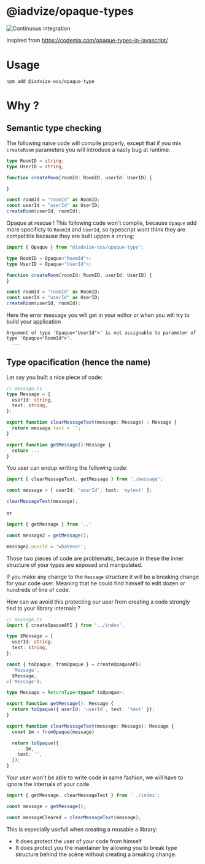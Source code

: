 @iadvize/opaque-types
====================
![Continuous integration](https://github.com/iadvize/opaque-type-library/workflows/Continuous%20integration/badge.svg)


Inspired from https://codemix.com/opaque-types-in-javascript/

# Usage

```
npm add @iadvize-oss/opaque-type
```

# Why ? 

## Semantic type checking

The following naive code will compile properly, except that if you mix
`createRoom` parameters you will introduce a nasty bug at runtime.

```typescript
type RoomID = string;
type UserID = string;

function createRoom(roomId: RoomID, userId: UserID) {

}

const roomId = "roomId" as RoomID;
const userId = "userId" as UserID;
createRoom(userId, roomId);
```

Opaque at rescue !
This following code won't compile, because `Opaque` add more specificty to
`RoomId` and `UserId`, so typescript wont think they are compatible because they
are built uppon a `string`;

```typescript
import { Opaque } from "@iadvize-oss/opaque-type";

type RoomID = Opaque<"RoomId">;
type UserID = Opaque<"UserId">;

function createRoom(roomId: RoomID, userId: UserID) {
}

const roomId = "roomId" as RoomID;
const userId = "userId" as UserID;
createRoom(userId, roomId);
```

Here the error message you will get in your editor or when you will try to build
your application
```
Argument of type 'Opaque<"UserId">' is not assignable to parameter of type 'Opaque<"RoomId">'.
  ...
```


## Type opacification (hence the name)

Let say you built a nice piece of code:

```typescript
// message.ts
type Message = {
  userId: string,
  text: string,
};

export function clearMessageText(message: Message) : Message {
  return message.text = '';
}

export function getMessage():Message {
  return ...
}
```

You user can endup writting the following code:

```typescript
import { clearMessageText, getMessage } from './message';

const message = { userId: 'userId', text: 'mytext' };

clearMessageText(message); 

```

or

```typescript
import { getMessage } from '..'

const message2 = getMessage();

message2.userId = 'whatever';
```

Those two pieces of code are problematic, because in these the inner structure
of your types are exposed and manipulated.

If you make any change to the `Message` structure it will be a breaking change
for your code user. Meaning that he could find himself to edit dozen or hundreds
of line of code.

How can we avoid this protecting our user from creating a code strongly tied to
your library internals ?

```typescript
// message.ts
import { createOpaqueAPI } from '../index';

type $Message = {
  userId: string,
  text: string,
};

const { toOpaque, fromOpaque } = createOpaqueAPI<
  'Message',
  $Message,
>('Message');

type Message = ReturnType<typeof toOpaque>;

export function getMessage(): Message {
  return toOpaque({ userId: 'userId', text: 'text' });
}

export function clearMessageText(message: Message): Message {
  const $m = fromOpaque(message)

  return toOpaque({
    ...$m,
    text: '',
  });
}
```

Your user won't be able to write code in same fashion, we will have to ignore
the internals of your code.

```typescript
import { getMessage, clearMessageText } from '../index';

const message = getMessage();

const messageCleared = clearMessageText(message); 
```

This is especially usefull when creating a reusable a library:

- It does protect the user of your code from himself
- It does protect you the maintainer by allowing you to break type structure
  behind the scène without creating a breaking change.
